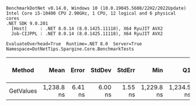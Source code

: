 ```

BenchmarkDotNet v0.14.0, Windows 10 (10.0.19045.5608/22H2/2022Update)
Intel Core i5-10400 CPU 2.90GHz, 1 CPU, 12 logical and 6 physical cores
.NET SDK 9.0.201
  [Host]     : .NET 8.0.14 (8.0.1425.11118), X64 RyuJIT AVX2
  Job-CIJPPL : .NET 8.0.14 (8.0.1425.11118), X64 RyuJIT AVX2

EvaluateOverhead=True  Runtime=.NET 8.0  Server=True  
Namespace=DotNetTips.Spargine.Core.BenchmarkTests  

```
| Method    | Mean       | Error   | StdDev  | StdErr  | Min        | Q1         | Median     | Q3         | Max        | Op/s      | CI99.9% Margin | Iterations | Kurtosis | MValue | Skewness | Rank | LogicalGroup | Baseline | Gen0   | Exceptions | Code Size | Completed Work Items | Lock Contentions | Allocated |
|---------- |-----------:|--------:|--------:|--------:|-----------:|-----------:|-----------:|-----------:|-----------:|----------:|---------------:|-----------:|---------:|-------:|---------:|-----:|------------- |--------- |-------:|-----------:|----------:|---------------------:|-----------------:|----------:|
| GetValues | 1,238.8 ns | 6.41 ns | 6.00 ns | 1.55 ns | 1,229.8 ns | 1,234.5 ns | 1,239.6 ns | 1,243.0 ns | 1,250.4 ns | 807,262.7 |       6.725 ns |      15.00 |    1.813 |  2.000 |   0.1958 |    1 | *            | No       | 0.0076 |          - |   1,889 B |                    - |                - |     840 B |
